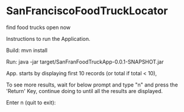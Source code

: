 # SanFranciscoFoodTruckLocator
find food trucks open now 


Instructions to run the Application.

Build:
mvn install

Run:
java -jar target/SanFranFoodTruckApp-0.0.1-SNAPSHOT.jar

App. starts by displaying first 10 records (or total if total < 10),

To see more results, wait for below prompt and type "n" and press the 'Return' Key, continue doing to until all the results are displayed.

 Enter n (quit to exit):

